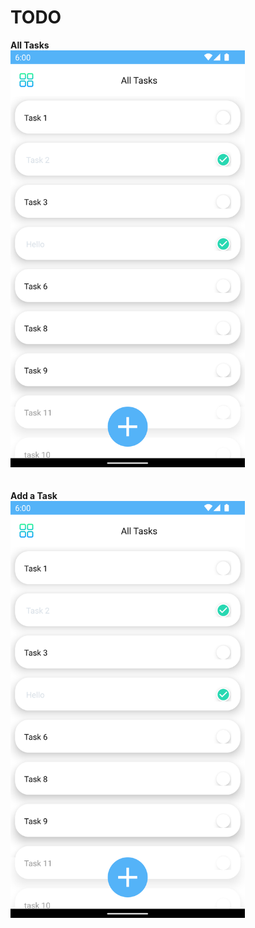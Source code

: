 # TODO

<b>All Tasks</b><br>
<img src="https://github.com/shohagsb/TODO/blob/master/snaps/all_tasks.png" alt="Snap 1: all tasts" width="375" height="667">
<br><br><br>
<b>Add a Task</b><br>
<img src="https://github.com/shohagsb/TODO/blob/master/snaps/all_tasks.png" alt="Snap 1: all tasts" width="375" height="667">
